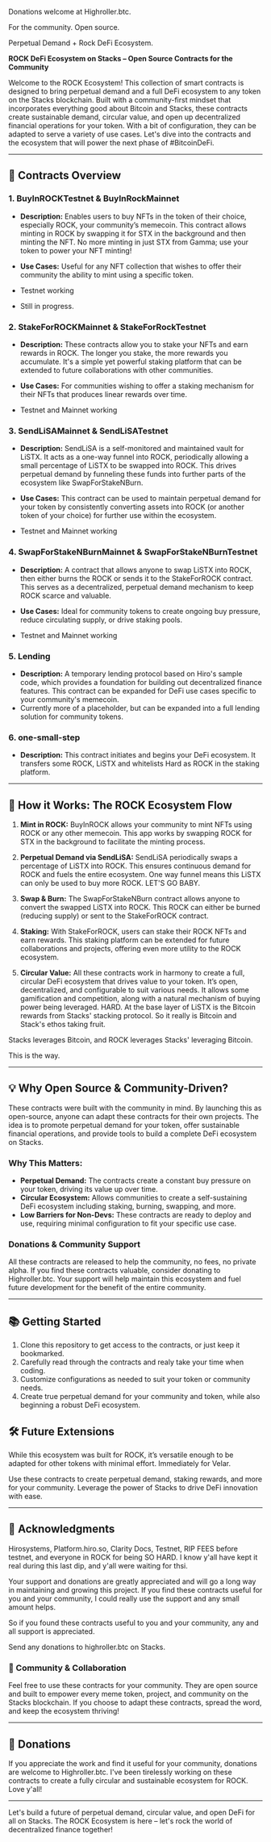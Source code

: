 Donations welcome at Highroller.btc.

For the community. Open source. 

Perpetual Demand + Rock DeFi Ecosystem.

**ROCK DeFi Ecosystem on Stacks – Open Source Contracts for the Community**

Welcome to the ROCK Ecosystem! This collection of smart contracts is designed to bring perpetual demand and a full DeFi ecosystem to any token on the Stacks blockchain. Built with a community-first mindset that incorporates everything good about Bitcoin and Stacks, these contracts create sustainable demand, circular value, and open up decentralized financial operations for your token. With a bit of configuration, they can be adapted to serve a variety of use cases. Let's dive into the contracts and the ecosystem that will power the next phase of #BitcoinDeFi.

---

## 📜 Contracts Overview

### 1. **BuyInROCKTestnet & BuyInRockMainnet**
   - **Description:** Enables users to buy NFTs in the token of their choice, especially ROCK, your community’s memecoin. This contract allows minting in ROCK by swapping it for STX in the background and then minting the NFT. No more minting in just STX from Gamma; use your token to power your NFT minting!
   - **Use Cases:** Useful for any NFT collection that wishes to offer their community the ability to mint using a specific token.

   - Testnet working
   - Still in progress.

### 2. **StakeForROCKMainnet & StakeForRockTestnet**
   - **Description:** These contracts allow you to stake your NFTs and earn rewards in ROCK. The longer you stake, the more rewards you accumulate. It's a simple yet powerful staking platform that can be extended to future collaborations with other communities.
   - **Use Cases:** For communities wishing to offer a staking mechanism for their NFTs that produces linear rewards over time.
   
   - Testnet and Mainnet working

### 3. **SendLiSAMainnet & SendLiSATestnet**
   - **Description:** SendLiSA is a self-monitored and maintained vault for LiSTX. It acts as a one-way funnel into ROCK, periodically allowing a small percentage of LiSTX to be swapped into ROCK. This drives perpetual demand by funneling these funds into further parts of the ecosystem like SwapForStakeNBurn.
   - **Use Cases:** This contract can be used to maintain perpetual demand for your token by consistently converting assets into ROCK (or another token of your choice) for further use within the ecosystem.

   - Testnet and Mainnet working

### 4. **SwapForStakeNBurnMainnet & SwapForStakeNBurnTestnet**
   - **Description:** A contract that allows anyone to swap LiSTX into ROCK, then either burns the ROCK or sends it to the StakeForROCK contract. This serves as a decentralized, perpetual demand mechanism to keep ROCK scarce and valuable.
   - **Use Cases:** Ideal for community tokens to create ongoing buy pressure, reduce circulating supply, or drive staking pools.

   - Testnet and Mainnet working

### 5. **Lending**
   - **Description:** A temporary lending protocol based on Hiro's sample code, which provides a foundation for building out decentralized finance features. This contract can be expanded for DeFi use cases specific to your community's memecoin.
   - Currently more of a placeholder, but can be expanded into a full lending solution for community tokens.

### 6. **one-small-step**
   - **Description:** This contract initiates and begins your DeFi ecosystem. It transfers some ROCK, LiSTX and whitelists Hard as ROCK in the staking platform.


---

## 🚀 How it Works: The ROCK Ecosystem Flow

1. **Mint in ROCK:** BuyInROCK allows your community to mint NFTs using ROCK or any other memecoin. This app works by swapping ROCK for STX in the background to facilitate the minting process.

2. **Perpetual Demand via SendLiSA:** SendLiSA periodically swaps a percentage of LiSTX into ROCK. This ensures continuous demand for ROCK and fuels the entire ecosystem. One way funnel means this LiSTX can only be used to buy more ROCK. LET'S GO BABY.

3. **Swap & Burn:** The SwapForStakeNBurn contract allows anyone to convert the swapped LiSTX into ROCK. This ROCK can either be burned (reducing supply) or sent to the StakeForROCK contract.

4. **Staking:** With StakeForROCK, users can stake their ROCK NFTs and earn rewards. This staking platform can be extended for future collaborations and projects, offering even more utility to the ROCK ecosystem.

5. **Circular Value:** All these contracts work in harmony to create a full, circular DeFi ecosystem that drives value to your token. It’s open, decentralized, and configurable to suit various needs. It allows some gamification and competition, along with a natural mechanism of buying power being leveraged. HARD. At the base layer of LiSTX is the Bitcoin rewards from Stacks' stacking protocol. So it really is Bitcoin and Stack's ethos taking fruit.

Stacks leverages Bitcoin, and ROCK leverages Stacks' leveraging Bitcoin.

This is the way.

---

## 💡 Why Open Source & Community-Driven?

These contracts were built with the community in mind. By launching this as open-source, anyone can adapt these contracts for their own projects. The idea is to promote perpetual demand for your token, offer sustainable financial operations, and provide tools to build a complete DeFi ecosystem on Stacks.

### Why This Matters:
- **Perpetual Demand:** The contracts create a constant buy pressure on your token, driving its value up over time.
- **Circular Ecosystem:** Allows communities to create a self-sustaining DeFi ecosystem including staking, burning, swapping, and more.
- **Low Barriers for Non-Devs:** These contracts are ready to deploy and use, requiring minimal configuration to fit your specific use case.

### Donations & Community Support
All these contracts are released to help the community, no fees, no private alpha. If you find these contracts valuable, consider donating to Highroller.btc. Your support will help maintain this ecosystem and fuel future development for the benefit of the entire community.

---

## 📚 Getting Started

1. Clone this repository to get access to the contracts, or just keep it bookmarked.
2. Carefully read through the contracts and realy take your time when coding.
3. Customize configurations as needed to suit your token or community needs.
4. Create true perpetual demand for your community and token, while also beginning a robust DeFi ecosystem.

## 🛠 Future Extensions

While this ecosystem was built for ROCK, it’s versatile enough to be adapted for other tokens with minimal effort. Immediately for Velar.

Use these contracts to create perpetual demand, staking rewards, and more for your community. Leverage the power of Stacks to drive DeFi innovation with ease.

---

## 📢 Acknowledgments

Hirosystems, Platform.hiro.so, Clarity Docs, Testnet, RIP FEES before testnet, and everyone in ROCK for being SO HARD. I know y'all have kept it real during this last dip, and y'all were waiting for thsi.

Your support and donations are greatly appreciated and will go a long way in maintaining and growing this project. If you find these contracts useful for you and your community, I could really use the support and any small amount helps.

So if you found these contracts useful to you and your community, any and all support is appreciated.

Send any donations to highroller.btc on Stacks.

### 🙌 Community & Collaboration

Feel free to use these contracts for your community. They are open source and built to empower every meme token, project, and community on the Stacks blockchain. If you choose to adapt these contracts, spread the word, and keep the ecosystem thriving!

---

## 💌 Donations

If you appreciate the work and find it useful for your community, donations are welcome to Highroller.btc. I've been tirelessly working on these contracts to create a fully circular and sustainable ecosystem for ROCK. Love y'all!

---

Let's build a future of perpetual demand, circular value, and open DeFi for all on Stacks. The ROCK Ecosystem is here – let's rock the world of decentralized finance together!
